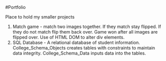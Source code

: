 ﻿#Portfolio

Place to hold my smaller projects

1. Match game - match two images together. If they match stay flipped. If they do not match flip them back over. Game won after all images are flipped over. Use of HTML DOM to alter div elements.
2. SQL Database - A relational database of student information. College_Schema_Objects creates tables with constraints to maintain data integrity. College_Schema_Data inputs data into the tables. 
